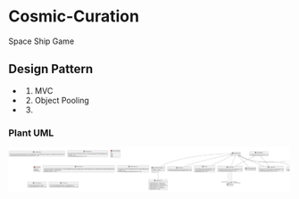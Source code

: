 # Cosmic-Curation

Space Ship Game 

## Design Pattern 
- 1. MVC
- 2. Object Pooling 
- 3. 


### Plant UML 

![ScreenShot](include.png)

